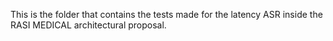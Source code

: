 This is the folder that contains the tests made for the latency ASR inside the RASI MEDICAL architectural proposal.
